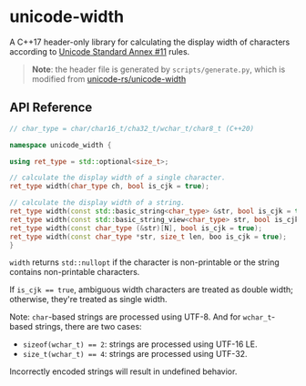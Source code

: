# unicode-width

A C++17 header-only library for calculating the display width of characters according to [Unicode Standard Annex #11](www.unicode.org/reports/tr11/) rules.

> **Note**: the header file is generated by `scripts/generate.py`, which is modified from [unicode-rs/unicode-width](https://github.com/unicode-rs/unicode-width/blob/master/scripts/unicode.py)

## API Reference

```cpp
// char_type = char/char16_t/cha32_t/wchar_t/char8_t (C++20)

namespace unicode_width {

using ret_type = std::optional<size_t>;

// calculate the display width of a single character.
ret_type width(char_type ch, bool is_cjk = true);

// calculate the display width of a string.
ret_type width(const std::basic_string<char_type> &str, bool is_cjk = true);
ret_type width(const std::basic_string_view<char_type> str, bool is_cjk = true);
ret_type width(const char_type (&str)[N], bool is_cjk = true);
ret_type width(const char_type *str, size_t len, boo is_cjk = true);
}
```

`width` returns `std::nullopt` if the character is non-printable or the string contains non-printable characters. 

If `is_cjk == true`, ambiguous width characters are treated as double width; otherwise, they're treated as single width.

Note: `char`-based strings are processed using UTF-8. And for `wchar_t`-based strings, there are two cases:

* `sizeof(wchar_t) == 2`: strings are processed using UTF-16 LE.
* `size_t(wchar_t) == 4`: strings are processed using UTF-32.

Incorrectly encoded strings will result in undefined behavior.
